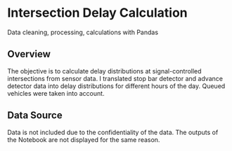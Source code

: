 # Intersection Delay Calculation
Data cleaning, processing, calculations with Pandas
## Overview
The objective is to calculate delay distributions at signal-controlled intersections from sensor data.
I translated stop bar detector and advance detector data into delay distributions for different hours of the day. Queued vehicles were taken into account.

## Data Source
Data is not included due to the confidentiality of the data. The outputs of the Notebook are not displayed for the same reason.


